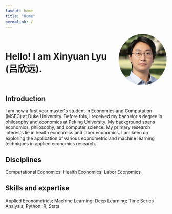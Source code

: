 ```yaml
---
layout: home
title: "Home"
permalink: /
---
```


<div style="display: flex; align-items: center;">
  <h1 style="margin-right: 20px;">Hello! I am Xinyuan Lyu (吕欣远).</h1>
  <img src="ecda02feb523985a9bda4597dec7f61.jpg" alt="Xinyuan Lyu" width="150" style="border-radius: 50%;"/>
</div>

## Introduction
I am now a first year master's student in Economics and Computation (MSEC) at Duke University. Before this, I received my bachelor's degree in philosophy and economics at Peking University. My background spans economics, philosophy, and computer science. My primary research interests lie in health economics and labor economics. I am keen on exploring the application of various econometric and machine learning techniques in applied economics research.

## Disciplines
Computational Economics; Health Economics; Labor Economics

## Skills and expertise
Applied Econometrics; Machine Learning; Deep Learning; Time Series Analysis; Python; R; Stata
